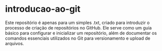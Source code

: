 # introducao-ao-git
Este repositório é apenas para um simples .txt, criado para introduzir o processo de criação de repositórios no GitHub. Ele serve como um guia básico para configurar e inicializar um repositório, além de documentar os comandos essenciais utilizados no Git para versionamento e upload de arquivos.

